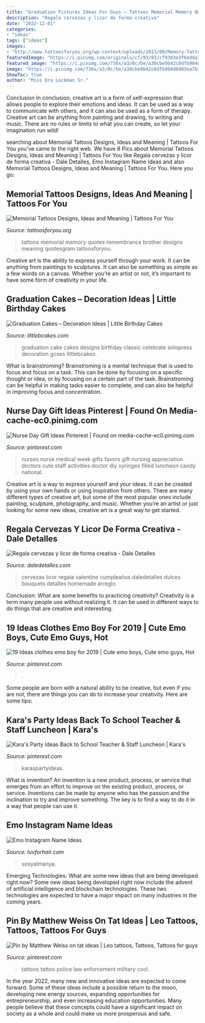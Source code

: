 ```yaml
---
title: "Graduation Pictures Ideas For Guys ~ Tattoos Memorial Memory Quotes Remembrance Brother Designs Meaning Quotesgram Tattoosforyou"
description: "Regala cervezas y licor de forma creativa"
date: "2022-12-01"
categories:
- "ideas"
tags: ["ideas"]
images:
- "http://www.tattoosforyou.org/wp-content/uploads/2013/09/Memory-Tattoos.jpg"
featuredImage: "https://i.pinimg.com/originals/cf/93/83/cf9383e3f6edda72472186275cf56dd0.png"
featured_image: "https://i.pinimg.com/736x/a3/0c/be/a30cbe9b42c8dfb904d8403ea7b7462a--nurse-gifts-nursing-day-gifts.jpg"
image: "https://i.pinimg.com/736x/a3/0c/be/a30cbe9b42c8dfb904d8403ea7b7462a--nurse-gifts-nursing-day-gifts.jpg"
ShowToc: true
author: "Miss Ora Lockman Sr."
---
```



Conclusion
In conclusion, creative art is a form of self-expression that allows people to explore their emotions and ideas. It can be used as a way to communicate with others, and it can also be used as a form of therapy. Creative art can be anything from painting and drawing, to writing and music. There are no rules or limits to what you can create, so let your imagination run wild!

	

		
searching about Memorial Tattoos Designs, Ideas and Meaning | Tattoos For You you've came to the right web. We have 8 Pics about Memorial Tattoos Designs, Ideas and Meaning | Tattoos For You like Regala cervezas y licor de forma creativa - Dale Detalles, Emo Instagram Name Ideas and also Memorial Tattoos Designs, Ideas and Meaning | Tattoos For You. Here you go:
		
    
## Memorial Tattoos Designs, Ideas And Meaning | Tattoos For You

<img loading=lazy src="http://www.tattoosforyou.org/wp-content/uploads/2013/09/Memory-Tattoos.jpg" onerror="this.onerror=null;this.src='https://tse2.mm.bing.net/th?id=OIP.2G3m8Gd8v3K5JWT_Hw4llAHaJ4&amp;pid=15.1';" alt="Memorial Tattoos Designs, Ideas and Meaning | Tattoos For You">

_Source: tattoosforyou.org_

>tattoos memorial memory quotes remembrance brother designs meaning quotesgram tattoosforyou. 

	

Creative art is the ability to express yourself through your work. It can be anything from paintings to sculptures. It can also be something as simple as a few words on a canvas. Whether you’re an artist or not, it’s important to have some form of creativity in your life.

    
## Graduation Cakes – Decoration Ideas | Little Birthday Cakes

<img loading=lazy src="https://www.littlebcakes.com/wp-content/uploads/2013/08/Graduation-Cake-Pics.jpg" onerror="this.onerror=null;this.src='https://tse4.mm.bing.net/th?id=OIP.FzF5xyvvONHBAF88429-cgHaJ4&amp;pid=15.1';" alt="Graduation Cakes – Decoration Ideas | Little Birthday Cakes">

_Source: littlebcakes.com_

>graduation cake cakes designs birthday classic celebrate solopress decoration gcses littlebcakes. 

	

What is brainstroming? Brainstroming is a mental technique that is used to focus and focus on a task. This can be done by focusing on a specific thought or idea, or by focusing on a certain part of the task. Brainstroming can be helpful in making tasks easier to complete, and can also be helpful in improving focus and concentration.

    
## Nurse Day Gift Ideas Pinterest | Found On Media-cache-ec0.pinimg.com

<img loading=lazy src="https://i.pinimg.com/736x/a3/0c/be/a30cbe9b42c8dfb904d8403ea7b7462a--nurse-gifts-nursing-day-gifts.jpg" onerror="this.onerror=null;this.src='https://tse3.mm.bing.net/th?id=OIP.0qiEZF2ig7tZeaesoLI8sgHaJ3&amp;pid=15.1';" alt="Nurse Day Gift Ideas Pinterest | Found on media-cache-ec0.pinimg.com">

_Source: pinterest.com_

>nurses nurse medical week gifts favors gift nursing appreciation doctors cute staff activities doctor diy syringes filled luncheon candy national. 

	

Creative art is a way to express yourself and your ideas. It can be created by using your own hands or using inspiration from others. There are many different types of creative art, but some of the most popular ones include painting, sculpture, photography, and music. Whether you’re an artist or just looking for some new ideas, creative art is a great way to get started.

    
## Regala Cervezas Y Licor De Forma Creativa - Dale Detalles

<img loading=lazy src="https://i0.wp.com/www.daledetalles.com/wp-content/uploads/2017/05/regala-cervezas-y-licor-de-forma-creativa11.jpg?resize=564%2C752" onerror="this.onerror=null;this.src='https://tse3.mm.bing.net/th?id=OIP.cQPI-4DAZJw5xwcqliN6VQHaJ4&amp;pid=15.1';" alt="Regala cervezas y licor de forma creativa - Dale Detalles">

_Source: daledetalles.com_

>cervezas licor regala valentine cumpleaños daledetalles dulces bouquets detalles homemade arreglo. 

	

Conclusion: What are some benefits to practicing creativity?
Creativity is a term many people use without realizing it. It can be used in different ways to do things that are creative and interesting.

    
## 19 Ideas Clothes Emo Boy For 2019 | Cute Emo Boys, Cute Emo Guys, Hot

<img loading=lazy src="https://i.pinimg.com/736x/71/1a/56/711a56d13f709b6a087a833c15965c7e.jpg" onerror="this.onerror=null;this.src='https://tse1.mm.bing.net/th?id=OIP.K-VdpkprYDa_6I-lCRoh9wAAAA&amp;pid=15.1';" alt="19 Ideas clothes emo boy for 2019 | Cute emo boys, Cute emo guys, Hot">

_Source: pinterest.com_

>. 

	

Some people are born with a natural ability to be creative, but even if you are not, there are things you can do to increase your creativity. Here are some tips:

    
## Kara&#039;s Party Ideas Back To School Teacher &amp; Staff Luncheon | Kara&#039;s

<img loading=lazy src="https://i.pinimg.com/736x/c5/7d/a0/c57da04424797a4201a34098d9dc2952.jpg" onerror="this.onerror=null;this.src='https://tse3.mm.bing.net/th?id=OIP.ORihYdN0k0Z3wUEEP2MGOAHaJ3&amp;pid=15.1';" alt="Kara&#039;s Party Ideas Back to School Teacher &amp; Staff Luncheon | Kara&#039;s">

_Source: pinterest.com_

>karaspartyideas. 

	

What is invention?
An invention is a new product, process, or service that emerges from an effort to improve on the existing product, process, or service. Inventions can be made by anyone who has the passion and the inclination to try and improve something. The key is to find a way to do it in a way that people can use it.

    
## Emo Instagram Name Ideas

<img loading=lazy src="https://i.pinimg.com/originals/cf/93/83/cf9383e3f6edda72472186275cf56dd0.png" onerror="this.onerror=null;this.src='https://tse4.mm.bing.net/th?id=OIP.-xf9NysuXoviPDgXMUVd7QHaNK&amp;pid=15.1';" alt="Emo Instagram Name Ideas">

_Source: luvforhair.com_

>sosyalmanya. 

	

Emerging Technologies: What are some new ideas that are being developed right now?
Some new ideas being developed right now include the advent of artificial intelligence and blockchain technologies. These two technologies are expected to have a major impact on many industries in the coming years.

    
## Pin By Matthew Weiss On Tat Ideas | Leo Tattoos, Tattoos, Tattoos For Guys

<img loading=lazy src="https://i.pinimg.com/736x/2b/96/d4/2b96d4d157ec77b3a478cf37576dbd00--law-enforcement-tat.jpg" onerror="this.onerror=null;this.src='https://tse4.mm.bing.net/th?id=OIP.gwns-PrSdz3mndkbw-9btAHaLd&amp;pid=15.1';" alt="Pin by Matthew Weiss on tat ideas | Leo tattoos, Tattoos, Tattoos for guys">

_Source: pinterest.com_

>tattoos tattoo police law enforcement military cool. 

	

In the year 2022, many new and innovative ideas are expected to come forward. Some of these ideas include a possible return to the moon, developing new energy sources, expanding opportunities for entrepreneurship, and even increasing education opportunities. Many people believe that these concepts could have a significant impact on society as a whole and could make us more prosperous and safe.

